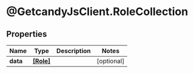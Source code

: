 # @GetcandyJsClient.RoleCollection

## Properties

Name | Type | Description | Notes
------------ | ------------- | ------------- | -------------
**data** | [**[Role]**](Role.md) |  | [optional] 


